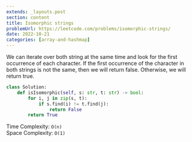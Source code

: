 ```yaml
---
extends: _layouts.post
section: content
title: Isomorphic strings
problemUrl: https://leetcode.com/problems/isomorphic-strings/
date: 2022-10-21
categories: [array-and-hashmap]
---
```


We can iterate over both string at the same time and look for the first occurrence of each character. If the first occurrence of the character in both strings is not the same, then we will return false. Otherwise, we will return true.

```python
class Solution:
    def isIsomorphic(self, s: str, t: str) -> bool:
        for i, j in zip(s, t):
            if s.find(i) != t.find(j):
                return False
        return True
```

Time Complexity: `O(n)` <br/>
Space Complexity: `O(1)`